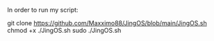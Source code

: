 In order to run my script:

git clone https://github.com/Maxximo88/JingOS/blob/main/JingOS.sh
chmod +x ./JingOS.sh
sudo ./JingOS.sh
